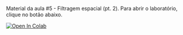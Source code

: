 Material da aula #5 - Filtragem espacial (pt. 2). Para abrir o laboratório, clique no botão abaixo.

[![Open In Colab](https://colab.research.google.com/assets/colab-badge.svg)](https://colab.research.google.com/github/wlcosta/es235_pdi/blob/master/5_filtragem_pt2/Filtragem_(parte_2).ipynb)
